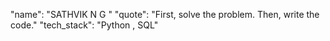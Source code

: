 "name": "SATHVIK N G " 
"quote": "First, solve the problem. Then, write the code."
"tech_stack": "Python , SQL" 